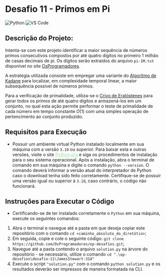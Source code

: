 # Desafio 11 - Primos em Pi
![Python](https://img.shields.io/badge/Python-512BD4?style=flat&logo=python&logoColor=yellow)
![VS Code](https://img.shields.io/badge/VScode-007ACC?style=flat&logo=visualstudiocode&logoColor=white)

## Descrição do Projeto:
Intenta-se com este projeto identificar a maior sequência de números primos consecutivos
compostos por até quatro dígitos no primeiro 1 milhão de casas decimais de pi. Os dígitos serão extraídos do arquivo `pi-1M.txt` disponível no site [OsProgramadores](https://osprogramadores.com/).

A estratégia utilizada consiste em empregar uma variante do
[Algorítmo de Kadane](https://pt.wikipedia.org/wiki/Sublista_cont%C3%ADgua_de_soma_m%C3%A1xima) para localizar, em complexidade
temporal linear, a maior subsequência possível de números primos.

Para a verificação de primalidade, utiliza-se o [Crivo de Eratóstenes](https://pt.wikipedia.org/wiki/Crivo_de_Erat%C3%B3stenes#:~:text=O%20Crivo%20de%20Erat%C3%B3stenes%20%C3%A9,Biblioteca%20de%20Alexandria%20desde%20247)
para gerar todos os primos de até quatro dígitos e armazená-los em um conjunto, no qual
esta ação permite performar o teste de primalidade de cada número em tempo constante
$O(1)$ com uma simples operação de pertencimento ao conjunto produzido.

## Requisitos para Execução
- Possuir um ambiente virtual Python instalado localmente em sua máquina com a
versão `3.10` ou superior.
    Para baixar esta e outras versões, visite o site
    <a target="_blank" href="https://www.python.org/downloads/" style="color: lightgreen">Python.org</a>
    e siga os procedimentos de instalação para o
    seu sistema operacional.
    Após a instalação, abra o terminal de comando em sua máquina e digite o comando
    `python --version`. O comando deverá informar a versão atual do interpretador de
    Python caso o download tenha sido feito corretamente. Certifique-se de possuir uma
    versão igual ou superior à `3.10`, caso contrário, o código não funcionará.

## Instruções para Executar o Código
- Certificando-se de ter instalado corretamente o `Python` em sua
máquina, execute os seguintes comandos:
1. Abra o terminal e navegue até a pasta em que deseja copiar este repositório com o
comando `cd <caminho_absoluto_do_diretótio>`;
2. Em seguida, copie e cole o seguinte código:
`git clone https://github.com/OsProgramadores/op-desafios.git`;
3. Navegue até a pasta contendo o arquivo `solution.py` na árvore do repositório - se
necessário, utilize o comando `cd ".\op-desafios\desafio-11\JamesStewart-314"`
4. Execute o script `"solution.py"` com o comando `python solution.py`
e os resultados deverão ser impressos de maneira formatada na CLI.

